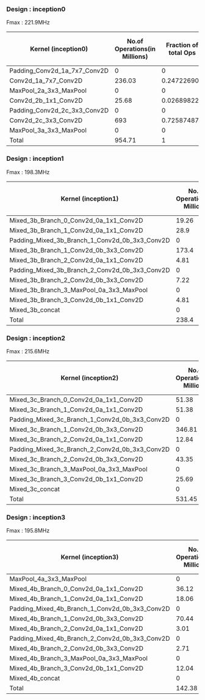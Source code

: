 ### Design : inception0 
 Fmax : 221.9MHz    

| Kernel (inception0)                       |  No.of Operations(in Millions) |  Fraction of total Ops  |  Global Mem (r) (in MB) |  Global Mem (w) (in MB) |  Exe time(measured in ms) | Operations/second (measured) (GOPS) |  Ops/cycle (measured)  | Ops/cycle (estimated)  |  Ops/byte   |  Global mem/second(MBps)  | Global mem/cycle (MB per clock)  |
|-------------------------------------------|--------------------------------|-------------------------|-------------------------|-------------------------|---------------------------|-------------------------------------|------------------------|------------------------|-------------|---------------------------|----------------------------------|
| Padding_Conv2d_1a_7x7_Conv2D              | 0                              | 0                       | 0.6                     | 0.6                     | 1                         | 0                                   | 0                      | 0                      | 0           | 1200                      | 5.40784137                       |
| Conv2d_1a_7x7_Conv2D                      | 236.03                         | 0.247226907             | 900                     | 258                     | 4580                      | 0.051534934                         | 0.232243959            | 2                      | 0.203825561 | 252.8384279               | 1.139425092                      |
| MaxPool_2a_3x3_MaxPool                    | 0                              | 0                       | 6.89                    | 6.89                    | 11.77                     | 0                                   | 0                      | 0                      | 0           | 1170.773152               | 5.276129572                      |
| Conv2d_2b_1x1_Conv2D                      | 25.68                          | 0.02689822              | 98                      | 49                      | 58.82                     | 0.436586195                         | 1.96749074             | 2                      | 0.174693878 | 2499.149949               | 11.2625054                       |
| Padding_Conv2d_2c_3x3_Conv2D              | 0                              | 0                       | 0.82                    | 0.82                    | 1                         | 0                                   | 0                      | 0                      | 0           | 1640                      | 7.390716539                      |
| Conv2d_2c_3x3_Conv2D                      | 693                            | 0.725874873             | 5292                    | 2646                    | 18190                     | 0.038097856                         | 0.171689301            | 2                      | 0.087301587 | 436.3936229               | 1.966622906                      |
| MaxPool_3a_3x3_MaxPool                    | 0                              | 0                       | 5.17                    | 5.17                    | 8.84                      | 0                                   | 0                      | 0                      | 0           | 1169.683258               | 5.271217927                      |
| Total                                     | 954.71                         | 1                       | 6303.48                 | 2966.48                 | 22851.43                  | 0.041779005                         | 0.188278525            | 1.99802113             | 0.102989657 | 405.6621402               | 1.82813042                       |




### Design : inception1 
 Fmax : 198.3MHz   


| Kernel (inception1)                            |  No.of Operations(in Millions) |  Fraction of total Ops  |  Global Mem (r) (in MB) |  Global Mem (w) (in MB) |  Exe time(measured in ms) | Operations/second (measured) (GOPS) |  Ops/cycle (measured)  | Ops/cycle (estimated)  |  Ops/byte   |  Global mem/second(MBps)  | Global mem/cycle (MB per clock)  |
|------------------------------------------------|--------------------------------|-------------------------|-------------------------|-------------------------|---------------------------|-------------------------------------|------------------------|------------------------|-------------|---------------------------|----------------------------------|
| Mixed_3b_Branch_0_Conv2d_0a_1x1_Conv2D         | 19.26                          | 0.080788591             | 73.5                    | 38.53                   | 48.96                     | 0.393382353                         | 1.983773842            | 2                      | 0.171918236 | 2288.194444               | 11.53905418                      |
| Mixed_3b_Branch_1_Conv2d_0a_1x1_Conv2D         | 28.9                           | 0.121224832             | 110.25                  | 55                      | 73.26                     | 0.394485394                         | 1.989336331            | 2                      | 0.174886536 | 2255.664756               | 11.37501138                      |
| Padding_Mixed_3b_Branch_1_Conv2d_0b_3x3_Conv2D | 0                              | 0                       | 0.33                    | 0.33                    | 0.46                      | 0                                   | 0                      | 0                      | 0           | 1434.782609               | 7.235414063                      |
| Mixed_3b_Branch_1_Conv2d_0b_3x3_Conv2D         | 173.4                          | 0.727348993             | 661.5                   | 330.74                  | 5120                      | 0.033867188                         | 0.170787632            | 2                      | 0.174756107 | 193.796875                | 0.977291351                      |
| Mixed_3b_Branch_2_Conv2d_0a_1x1_Conv2D         | 4.81                           | 0.020176174             | 18.375                  | 9.18                    | 12.25                     | 0.392653061                         | 1.980096123            | 2                      | 0.174559971 | 2249.387755               | 11.34335731                      |
| Padding_Mixed_3b_Branch_2_Conv2d_0b_3x3_Conv2D | 0                              | 0                       | 0.05                    | 0.05                    | 0.09                      | 0                                   | 0                      | 2                      | 0           | 1111.111111               | 5.603182608                      |
| Mixed_3b_Branch_2_Conv2d_0b_3x3_Conv2D         | 7.22                           | 0.030285235             | 27.56                   | 13.78                   | 178.32                    | 0.040489009                         | 0.204180578            |                        |             | 231.8304172               | 1.169089346                      |
| Mixed_3b_Branch_3_MaxPool_0a_3x3_MaxPool       | 0                              | 0                       | 5.17                    | 5.17                    | 9.88                      | 0                                   | 0                      | 0                      | 0           | 1046.558704               | 5.277653578                      |
| Mixed_3b_Branch_3_Conv2d_0b_1x1_Conv2D         | 4.81                           | 0.020176174             | 18.5                    | 9.18                    | 24.49                     | 0.196406697                         | 0.990452328            |                        | 0.173771676 | 1130.257248               | 5.699733978                      |
| Mixed_3b_concat                                | 0                              | 0                       | 0.76                    | 0.76                    | 1.03                      | 0                                   | 0                      | 0                      | 0           | 1475.728155               | 7.4418969                        |
| Total                                          | 238.4                          | 1                       | 915.995                 | 462.72                  | 5468.74                   | 0.043593223                         | 0.219834708            | 1.921671171            | 0.172914634 | 252.1083467               | 1.271348193                      |

### Design : inception2 
 Fmax : 215.6MHz   



| Kernel (inception2)                            |  No.of Operations(in Millions) |  Fraction of total Ops  |  Global Mem (r) (in MB) |  Global Mem (w) (in MB) |  Exe time(measured in ms) | Operations/second (measured) (GOPS) |  Ops/cycle (measured)  | Ops/cycle (estimated)  |  Ops/byte   |  Global mem/second(MBps)  | Global mem/cycle (MB per clock)  |
|------------------------------------------------|--------------------------------|-------------------------|-------------------------|-------------------------|---------------------------|-------------------------------------|------------------------|------------------------|-------------|---------------------------|----------------------------------|
| Mixed_3c_Branch_0_Conv2d_0a_1x1_Conv2D         | 51.38                          | 0.096678897             | 196                     | 98                      | 119.63                    | 0.42949093                          | 1.992072961            | 2                      | 0.174761905 | 2457.577531               | 11.39878261                      |
| Mixed_3c_Branch_1_Conv2d_0a_1x1_Conv2D         | 51.38                          | 0.096678897             | 196                     | 98                      | 119.63                    | 0.42949093                          | 1.992072961            | 2                      | 0.174761905 | 2457.577531               | 11.39878261                      |
| Padding_Mixed_3c_Branch_1_Conv2d_0b_3x3_Conv2D | 0                              | 0                       | 0.44                    | 0.44                    | 0.55                      | 0                                   | 0                      | 0                      | 0           | 1600                      | 7.421150278                      |
| Mixed_3c_Branch_1_Conv2d_0b_3x3_Conv2D         | 346.81                         | 0.652573149             | 1323                    | 661.5                   | 10370                     | 0.033443587                         | 0.155118679            | 2                      | 0.174759385 | 191.3693346               | 0.887612869                      |
| Mixed_3c_Branch_2_Conv2d_0a_1x1_Conv2D         | 12.84                          | 0.024160316             | 49                      | 24.5                    | 30                        | 0.428                               | 1.985157699            | 2                      | 0.174693878 | 2450                      | 11.36363636                      |
| Padding_Mixed_3c_Branch_2_Conv2d_0b_3x3_Conv2D | 0                              | 0                       | 0.11                    | 0.11                    | 0.15                      | 0                                   | 0                      | 2                      | 0           | 1466.666667               | 6.802721088                      |
| Mixed_3c_Branch_2_Conv2d_0b_3x3_Conv2D         | 43.35                          | 0.081569292             | 165.375                 | 82.68                   | 1150                      | 0.037695652                         | 0.174840687            | 2                      | 0.17475963  | 215.7                     | 1.000463822                      |
| Mixed_3c_Branch_3_MaxPool_0a_3x3_MaxPool       | 0                              | 0                       | 6.89                    | 6.89                    | 12.11                     | 0                                   | 0                      | 0                      | 0           | 1137.90256                | 5.277841187                      |
| Mixed_3c_Branch_3_Conv2d_0b_1x1_Conv2D         | 25.69                          | 0.048339449             | 98                      | 49                      | 59.98                     | 0.428309436                         | 1.986592934            |                        | 0.174761905 | 2450.816939               | 11.36742551                      |
| Mixed_3c_concat                                | 0                              | 0                       | 1.43                    | 1.43                    | 1.77                      | 0                                   | 0                      | 0                      | 0           | 1615.819209               | 7.494523233                      |
| Total                                          | 531.45                         | 1                       | 2036.245                | 1022.55                 | 11863.82                  | 0.044795858                         | 0.207772998            | 1.793589249            | 0.17374489  | 257.8254727               | 1.195850987                      |


### Design : inception3 
 Fmax : 195.8MHz   


| Kernel (inception3)                            |  No.of Operations(in Millions) |  Fraction of total Ops  |  Global Mem (r) (in MB) |  Global Mem (w) (in MB) |  Exe time(measured in ms) | Operations/second (measured) (GOPS) |  Ops/cycle (measured)  | Ops/cycle (estimated)  |  Ops/byte   |  Global mem/second(MBps)  | Global mem/cycle (MB per clock)  |
|------------------------------------------------|--------------------------------|-------------------------|-------------------------|-------------------------|---------------------------|-------------------------------------|------------------------|------------------------|-------------|---------------------------|----------------------------------|
| MaxPool_4a_3x3_MaxPool                         | 0                              | 0                       | 3.23                    | 3.23                    | 6.26                      | 0                                   | 0                      | 0                      | 0           | 1031.948882               | 5.270423298                      |
| Mixed_4b_Branch_0_Conv2d_0a_1x1_Conv2D         | 36.12                          | 0.253687316             | 137.8                   | 68.9                    | 92.45                     | 0.390697674                         | 1.995391596            | 2                      | 0.174746009 | 2235.803137               | 11.41881071                      |
| Mixed_4b_Branch_1_Conv2d_0a_1x1_Conv2D         | 18.06                          | 0.126843658             | 68.9                    | 34.45                   | 46.24                     | 0.390570934                         | 1.994744302            | 2                      | 0.174746009 | 2235.077855               | 11.41510651                      |
| Padding_Mixed_4b_Branch_1_Conv2d_0b_3x3_Conv2D | 0                              | 0                       | 0.09                    | 0.09                    | 0.14                      | 0                                   | 0                      | 0                      | 0           | 1285.714286               | 6.566467241                      |
| Mixed_4b_Branch_1_Conv2d_0b_3x3_Conv2D         | 70.44                          | 0.494732406             | 268.73                  | 134.36                  | 2330                      | 0.03023176                          | 0.154401224            | 2                      | 0.174750056 | 173                       | 0.883554648                      |
| Mixed_4b_Branch_2_Conv2d_0a_1x1_Conv2D         | 3.01                           | 0.02114061              | 11.48                   | 5.74                    | 7.82                      | 0.384910486                         | 1.965834964            | 2                      | 0.174796748 | 2202.046036               | 11.24640468                      |
| Padding_Mixed_4b_Branch_2_Conv2d_0b_3x3_Conv2D | 0                              | 0                       | 0.01                    | 0.01                    | 0.04                      | 0                                   | 0                      | 2                      | 0           | 500                       | 2.553626149                      |
| Mixed_4b_Branch_2_Conv2d_0b_3x3_Conv2D         | 2.71                           | 0.019033572             | 10.34                   | 5.17                    | 67.78                     | 0.039982296                         | 0.204199671            | 2                      | 0.174725983 | 228.828563                | 1.168685204                      |
| Mixed_4b_Branch_3_MaxPool_0a_3x3_MaxPool       | 0                              | 0                       | 3.23                    | 3.23                    | 6.26                      | 0                                   | 0                      | 0                      | 0           | 1031.948882               | 5.270423298                      |
| Mixed_4b_Branch_3_Conv2d_0b_1x1_Conv2D         | 12.04                          | 0.084562439             | 45.94                   | 22.97                   | 30.83                     | 0.390528706                         | 1.99452863             | 2                      | 0.17472065  | 2235.160558               | 11.4155289                       |
| Mixed_4b_concat                                | 0                              | 0                       | 0.383                   | 0.383                   | 0.53                      | 0                                   | 0                      | 0                      | 0           | 1445.283019               | 7.38142502                       |
| Total                                          | 142.38                         | 1                       | 546.903                 | 275.303                 | 2582.09                   | 0.055141378                         | 0.281620928            | 1.942132149            | 0.173168281 | 318.4265459               | 1.626284709                      |
